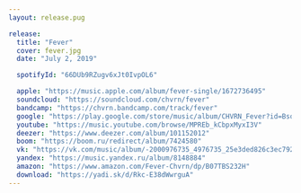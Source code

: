 ```yaml
---
layout: release.pug

release:
  title: "Fever"
  cover: fever.jpg
  date: "July 2, 2019"

  spotifyId: "66DUb9RZugv6xJt0IvpOL6"

  apple: "https://music.apple.com/album/fever-single/1672736495"
  soundcloud: "https://soundcloud.com/chvrn/fever"
  bandcamp: "https://chvrn.bandcamp.com/track/fever"
  google: "https://play.google.com/store/music/album/CHVRN_Fever?id=Bsqzgtdwkhitoeyjyqhxwovtf3e"
  youtube: "https://music.youtube.com/browse/MPREb_kCbpxMyxI3V"
  deezer: "https://www.deezer.com/album/101152012"
  boom: "https://boom.ru/redirect/album/7424580"
  vk: "https://vk.com/music/album/-2000976735_4976735_25e3ded826c3ec792b"
  yandex: "https://music.yandex.ru/album/8148884"
  amazon: "https://www.amazon.com/Fever-Chvrn/dp/B07TBS232H"
  download: "https://yadi.sk/d/Rkc-E38dWwrguA"
---
```

